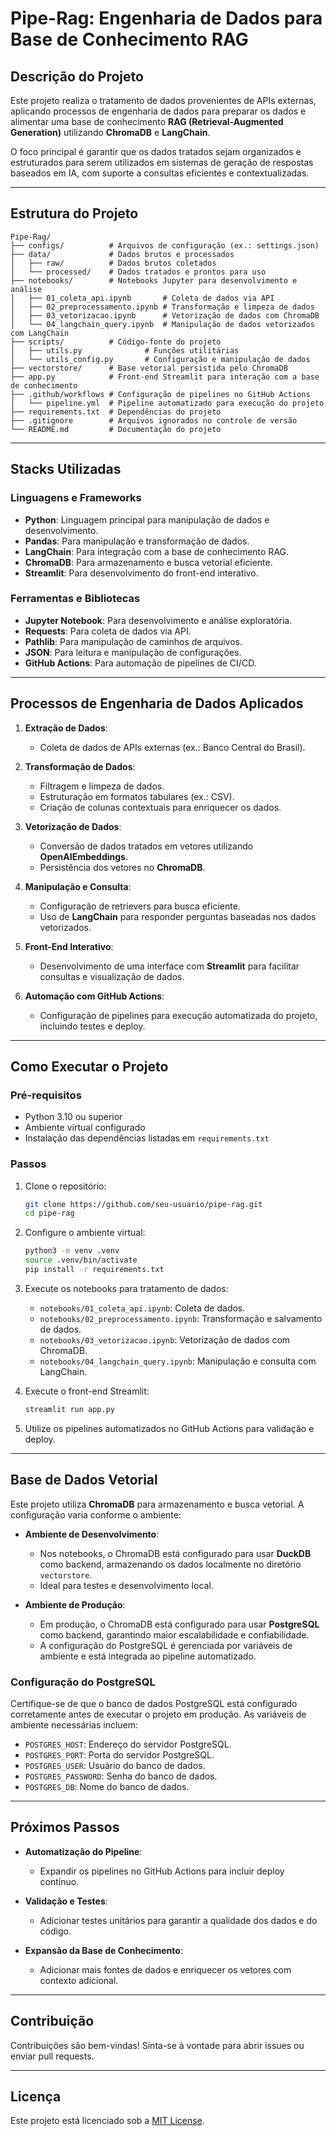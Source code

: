 # Pipe-Rag: Engenharia de Dados para Base de Conhecimento RAG

## Descrição do Projeto
Este projeto realiza o tratamento de dados provenientes de APIs externas, aplicando processos de engenharia de dados para preparar os dados e alimentar uma base de conhecimento **RAG (Retrieval-Augmented Generation)** utilizando **ChromaDB** e **LangChain**.

O foco principal é garantir que os dados tratados sejam organizados e estruturados para serem utilizados em sistemas de geração de respostas baseados em IA, com suporte a consultas eficientes e contextualizadas.

---

## Estrutura do Projeto
```
Pipe-Rag/
├── configs/          # Arquivos de configuração (ex.: settings.json)
├── data/             # Dados brutos e processados
│   ├── raw/          # Dados brutos coletados
│   └── processed/    # Dados tratados e prontos para uso
├── notebooks/        # Notebooks Jupyter para desenvolvimento e análise
│   ├── 01_coleta_api.ipynb       # Coleta de dados via API
│   ├── 02_preprocessamento.ipynb # Transformação e limpeza de dados
│   ├── 03_vetorizacao.ipynb      # Vetorização de dados com ChromaDB
│   └── 04_langchain_query.ipynb  # Manipulação de dados vetorizados com LangChain
├── scripts/          # Código-fonte do projeto
│   ├── utils.py              # Funções utilitárias
│   └── utils_config.py       # Configuração e manipulação de dados
├── vectorstore/      # Base vetorial persistida pelo ChromaDB
├── app.py            # Front-end Streamlit para interação com a base de conhecimento
├── .github/workflows # Configuração de pipelines no GitHub Actions
│   └── pipeline.yml  # Pipeline automatizado para execução do projeto
├── requirements.txt  # Dependências do projeto
├── .gitignore        # Arquivos ignorados no controle de versão
└── README.md         # Documentação do projeto
```

---

## Stacks Utilizadas
### Linguagens e Frameworks
- **Python**: Linguagem principal para manipulação de dados e desenvolvimento.
- **Pandas**: Para manipulação e transformação de dados.
- **LangChain**: Para integração com a base de conhecimento RAG.
- **ChromaDB**: Para armazenamento e busca vetorial eficiente.
- **Streamlit**: Para desenvolvimento do front-end interativo.

### Ferramentas e Bibliotecas
- **Jupyter Notebook**: Para desenvolvimento e análise exploratória.
- **Requests**: Para coleta de dados via API.
- **Pathlib**: Para manipulação de caminhos de arquivos.
- **JSON**: Para leitura e manipulação de configurações.
- **GitHub Actions**: Para automação de pipelines de CI/CD.

---

## Processos de Engenharia de Dados Aplicados
1. **Extração de Dados**:
   - Coleta de dados de APIs externas (ex.: Banco Central do Brasil).

2. **Transformação de Dados**:
   - Filtragem e limpeza de dados.
   - Estruturação em formatos tabulares (ex.: CSV).
   - Criação de colunas contextuais para enriquecer os dados.

3. **Vetorização de Dados**:
   - Conversão de dados tratados em vetores utilizando **OpenAIEmbeddings**.
   - Persistência dos vetores no **ChromaDB**.

4. **Manipulação e Consulta**:
   - Configuração de retrievers para busca eficiente.
   - Uso de **LangChain** para responder perguntas baseadas nos dados vetorizados.

5. **Front-End Interativo**:
   - Desenvolvimento de uma interface com **Streamlit** para facilitar consultas e visualização de dados.

6. **Automação com GitHub Actions**:
   - Configuração de pipelines para execução automatizada do projeto, incluindo testes e deploy.

---

## Como Executar o Projeto
### Pré-requisitos
- Python 3.10 ou superior
- Ambiente virtual configurado
- Instalação das dependências listadas em `requirements.txt`

### Passos
1. Clone o repositório:
   ```bash
   git clone https://github.com/seu-usuario/pipe-rag.git
   cd pipe-rag
   ```

2. Configure o ambiente virtual:
   ```bash
   python3 -m venv .venv
   source .venv/bin/activate
   pip install -r requirements.txt
   ```

3. Execute os notebooks para tratamento de dados:
   - `notebooks/01_coleta_api.ipynb`: Coleta de dados.
   - `notebooks/02_preprocessamento.ipynb`: Transformação e salvamento de dados.
   - `notebooks/03_vetorizacao.ipynb`: Vetorização de dados com ChromaDB.
   - `notebooks/04_langchain_query.ipynb`: Manipulação e consulta com LangChain.

4. Execute o front-end Streamlit:
   ```bash
   streamlit run app.py
   ```

5. Utilize os pipelines automatizados no GitHub Actions para validação e deploy.

---

## Base de Dados Vetorial
Este projeto utiliza **ChromaDB** para armazenamento e busca vetorial. A configuração varia conforme o ambiente:

- **Ambiente de Desenvolvimento**:
  - Nos notebooks, o ChromaDB está configurado para usar **DuckDB** como backend, armazenando os dados localmente no diretório `vectorstore`.
  - Ideal para testes e desenvolvimento local.

- **Ambiente de Produção**:
  - Em produção, o ChromaDB está configurado para usar **PostgreSQL** como backend, garantindo maior escalabilidade e confiabilidade.
  - A configuração do PostgreSQL é gerenciada por variáveis de ambiente e está integrada ao pipeline automatizado.

### Configuração do PostgreSQL
Certifique-se de que o banco de dados PostgreSQL está configurado corretamente antes de executar o projeto em produção. As variáveis de ambiente necessárias incluem:

- `POSTGRES_HOST`: Endereço do servidor PostgreSQL.
- `POSTGRES_PORT`: Porta do servidor PostgreSQL.
- `POSTGRES_USER`: Usuário do banco de dados.
- `POSTGRES_PASSWORD`: Senha do banco de dados.
- `POSTGRES_DB`: Nome do banco de dados.

---

## Próximos Passos
- **Automatização do Pipeline**:
  - Expandir os pipelines no GitHub Actions para incluir deploy contínuo.

- **Validação e Testes**:
  - Adicionar testes unitários para garantir a qualidade dos dados e do código.

- **Expansão da Base de Conhecimento**:
  - Adicionar mais fontes de dados e enriquecer os vetores com contexto adicional.

---

## Contribuição
Contribuições são bem-vindas! Sinta-se à vontade para abrir issues ou enviar pull requests.

---

## Licença
Este projeto está licenciado sob a [MIT License](LICENSE).
